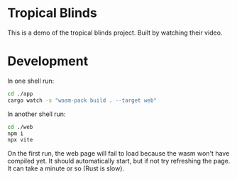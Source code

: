 # Tropical Blinds

This is a demo of the tropical blinds project. Built by watching their video.

# Development

In one shell run:

```bash
cd ./app
cargo watch -s "wasm-pack build . --target web"
```

In another shell run:

```bash
cd ./web
npm i
npx vite
```

On the first run, the web page will fail to load because the wasm won't have compiled yet. It should automatically start, but if not try refreshing the page. It can take a minute or so (Rust is slow).